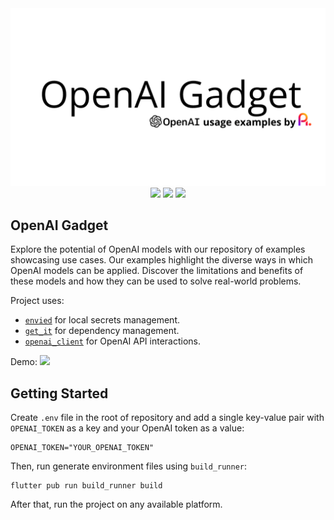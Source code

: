 <img src="images/banner.png" />
<div align="center">
    <img src="https://img.shields.io/static/v1?label=built%20with&message=flutter&color=blue&logo=flutter" /> 
    <img src="https://img.shields.io/static/v1?label=built%20with&message=dart&color=blue&logo=dart" />
    <img src="https://img.shields.io/static/v1?label=built%20using&message=openai&color=white&logo=openai" />
</div>

## OpenAI Gadget
Explore the potential of OpenAI models with our repository of examples showcasing use cases. Our examples highlight the diverse ways in which OpenAI models can be applied. Discover the limitations and benefits of these models and how they can be used to solve real-world problems.    

Project uses:
- <a href="https://pub.dev/packages/envied">`envied`</a> for local secrets management.
- <a href="https://pub.dev/packages/get_it">`get_it`</a> for dependency management.
- <a href="https://pub.dev/packages/openai_client">`openai_client`</a> for OpenAI API interactions.

Demo:
<img src="images/demo.gif" />

## Getting Started

Create `.env` file in the root of repository and add a single key-value pair with `OPENAI_TOKEN` as a key and your OpenAI token as a value:
```env
OPENAI_TOKEN="YOUR_OPENAI_TOKEN"
```

Then, run generate environment files using `build_runner`:
```console
flutter pub run build_runner build
```

After that, run the project on any available platform.